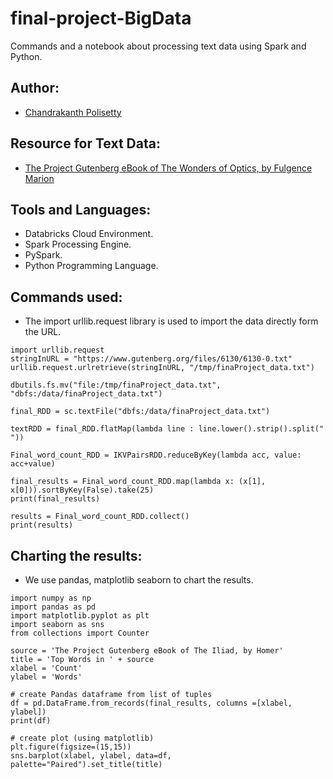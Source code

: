 # final-project-BigData

Commands and a notebook about processing text data using Spark and Python.

## Author:

- [Chandrakanth Polisetty](https://github.com/Chandupolisetty)

## Resource for Text Data:

- [The Project Gutenberg eBook of The Wonders of Optics, by Fulgence Marion](https://www.gutenberg.org/files/65114/65114-0.txt)

## Tools and Languages:
- Databricks Cloud Environment.
- Spark Processing Engine.
- PySpark.
- Python Programming Language.


## Commands used:

- The import urllib.request library is used to import the data directly form the URL.


```
import urllib.request
stringInURL = "https://www.gutenberg.org/files/6130/6130-0.txt"
urllib.request.urlretrieve(stringInURL, "/tmp/finaProject_data.txt")
```

```
dbutils.fs.mv("file:/tmp/finaProject_data.txt", "dbfs:/data/finaProject_data.txt")
```

```
final_RDD = sc.textFile("dbfs:/data/finaProject_data.txt")
```
```
textRDD = final_RDD.flatMap(lambda line : line.lower().strip().split(" "))
```
```
Final_word_count_RDD = IKVPairsRDD.reduceByKey(lambda acc, value: acc+value)
```
```
final_results = Final_word_count_RDD.map(lambda x: (x[1], x[0])).sortByKey(False).take(25)
print(final_results)
```
```
results = Final_word_count_RDD.collect()
print(results)
```
## Charting the results:

- We use pandas, matplotlib seaborn to chart the results.

```
import numpy as np
import pandas as pd
import matplotlib.pyplot as plt
import seaborn as sns
from collections import Counter

source = 'The Project Gutenberg eBook of The Iliad, by Homer'
title = 'Top Words in ' + source
xlabel = 'Count'
ylabel = 'Words'

# create Pandas dataframe from list of tuples
df = pd.DataFrame.from_records(final_results, columns =[xlabel, ylabel]) 
print(df)

# create plot (using matplotlib)
plt.figure(figsize=(15,15))
sns.barplot(xlabel, ylabel, data=df, palette="Paired").set_title(title)
```

